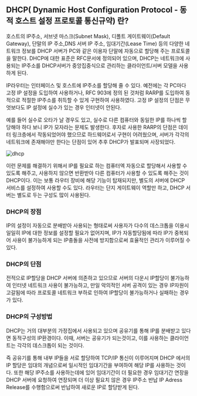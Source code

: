 ## DHCP( Dynamic Host Configuration Protocol - 동적 호스트 설정 프로토콜 통신규약) 란?


호스트의 IP주소, 서브넷 마스크(Subnet Mask), 디폴트 게이트웨이(Default Gateway), 단말의 IP 주소,DNS 서버 IP 주소, 
임대기간(Lease Time) 등의 다양한 네트워크 정보를 DHCP 서버가 PC와 같은 이용자 단말에 자동으로 할당해 주는 프로토콜을 말한다. 
DHCP에 대한 표준은 RFC문서에 정의되어 있으며, DHCP는 네트워크에 사용되는 IP주소를 DHCP서버가 중앙집중식으로 관리하는
클라이언트/서버 모델을 사용하게 된다. 


IP라우터는 인터페이스 및 호스트에 IP주소를 할당해 줄 수 있다. 
예전에는 각 PC마다 고정 IP 설정을 도입하여 사용하거나, RFC 903에 정의 된 것처럼 RARP를 도입하여 동적으로 적절한 IP주소를
취득할 수 있게 구현하여 사용하였다. 고정 IP 설정의 단점은 무엇보다도 IP 설정에 실수가 있는 경우 인터넷이 안된다.


예를 들어 실수로 오타가 날 경우도 있고, 실수로 다른 컴퓨터와 동일한 IP를 하나씩 할당해야 하다 보니 IP가 모자라는 문제도 발생한다.
후자로 사용한 RARP의 단점은 데이터 링크층에서 작동되었어야 했으므로 하드웨어로서 구현이 어려웠으며, 서버가 각각의 네트워크에 
존재해야만 한다는 단점이 있어 추후 DHCP가 발표되며 사장되었다.



![dhcp](https://user-images.githubusercontent.com/76759835/169681885-89bf9d6d-d314-4eb3-b61f-fe9ee0cae598.png)




이런 문제를 해결하기 위해서 IP를 필요로 하는 컴퓨터엑 자동으로 할당해서 사용할 수 있도록 해주고, 사용하지 않으면 반환받아 다른 
컴퓨터가 사용할 수 있도록 해주는 것이 DHCP이다. 이는 보통 라우터 장비에 해당 기능이 탑재되지만, 별도의 서버에 DHCP 서비스를 설정하여 
사용할 수도 있다. 라우터는 단지 게이트웨이 역할만 하고, DHCP 서버는 별도로 두는 구성도 많이 사용된다.




### DHCP의 장점
IP의 설정이 자동으로 분배받아 사용되는 형태로써 사용자가 다수의 데스크톱을 이용시 일일히 IP에 대한 정보를 설정할 필요가 없어지며, 
IP가 자동할당됨에 따라 IP가 중복되어 사용이 불가능하게 되는 IP충돌을 사전에 방지함으로써 효율적인 관리가 이루어질 수 있다.



### DHCP의 단점
전적으로 IP할당을 DHCP 서버에 의존하고 있으므로 서버의 다운시 IP할당이 불가능하여 인터넷 네트워크 사용이 불가능하고, 
만일 악의적인 서버 공격이 있는 경우 IP자원이 고갈됨에 따라 프로토콜 네트워크 부하로 인하여 IP할당이 불가능하거나 실패하는 경우가 있다.




### DHCP의 구성방법
DHCP는 거의 대부분의 가정집에서 사용되고 있으며 공유기를 통해 IP를 분배받고 있다면 동적구성의 IP환경이다.
이때, 서버는 공유기가 되는것이고, 이를 사용하는 클라이언트는 각각의 데스크톱이 되는 것이다.


즉 공유기를 통해 내부 IP들을 서로 할당하여 TCP/IP 통신이 이루어지며 DHCP 에서의 IP 할당은 임대의 개념으로써 일시적인
임대기간을 부여하여 해당 IP를 사용하는 것이다. 또한 해당 IP주소를 사용하는데에 있어 임대기간이 더 필요한 경우 임대기간 
연장을 DHCP 서버에 요청하여 연장되며 더 이상 필요치 않은 경우 IP주소 반납 IP Adress Release를 수행함으로써 반납하여 새로운 IP로 할당받게 된다.




